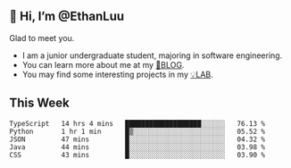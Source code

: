 ## 👋 Hi, I’m @EthanLuu

Glad to meet you.

- I am a junior undergraduate student, majoring in software engineering.
- You can learn more about me at my [📝BLOG](https://blog.ethanloo.top).
- You may find some interesting projects in my [💡LAB](https://lab.ethanloo.top).

## This Week
<!--START_SECTION:waka-->
```text
TypeScript   14 hrs 4 mins   ███████████████████░░░░░░   76.13 % 
Python       1 hr 1 min      █▒░░░░░░░░░░░░░░░░░░░░░░░   05.52 % 
JSON         47 mins         █░░░░░░░░░░░░░░░░░░░░░░░░   04.32 % 
Java         44 mins         █░░░░░░░░░░░░░░░░░░░░░░░░   03.98 % 
CSS          43 mins         █░░░░░░░░░░░░░░░░░░░░░░░░   03.90 % 
```
<!--END_SECTION:waka-->
